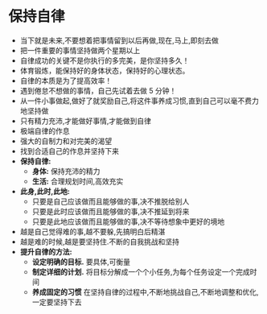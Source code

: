# 保持自律

- 当下就是未来,不要想着把事情留到以后再做,现在,马上,即刻去做
- 把一件重要的事情坚持做两个星期以上
- 自律成功的关键不是你执行的多完美，是你坚持多久！
- 体育锻炼，能保持好的身体状态，保持好的心理状态。
- 自律的本质是为了提高效率！
- 遇到倦怠不想做的事情，自己先试着去做 5 分钟！
- 从一件小事做起,做好了就奖励自己,将这件事养成习惯,直到自己可以毫不费力地坚持做
- 只有精力充沛,才能做好事情,才能做到自律
- 极端自律的作息
- 强大的自制力和对完美的渴望
- 找到合适自己的作息并坚持下来
- **保持自律:**
  - **身体:** 保持充沛的精力
  - **生活:** 合理规划时间,高效充实
- **此身,此时,此地:**
  - 只要是自己应该做而且能够做的事,决不推脱给别人
  - 只要是此时应该做而且能够做的事,决不推延到将来
  - 只要是此地应该做而且能够做的事,决不等待想象中更好的境地
- 越是自己觉得难的事,越不要躲,先搞明白后精湛
- 越是难的时候,越是要坚持住.不断的自我挑战和坚持
- **提升自律的方法:**
  - **设定明确的目标.** 要具体,可衡量
  - **制定详细的计划.** 将目标分解成一个个小任务,为每个任务设定一个完成时间
  - **养成固定的习惯** 在坚持自律的过程中,不断地挑战自己,不断地调整和优化,一定要坚持下去
